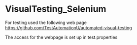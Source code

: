 # VisualTesting_Selenium

For testing used the following web page 
https://github.com/TestAutomationU/automated-visual-testing

The access for the webpage is set up in test.properties
